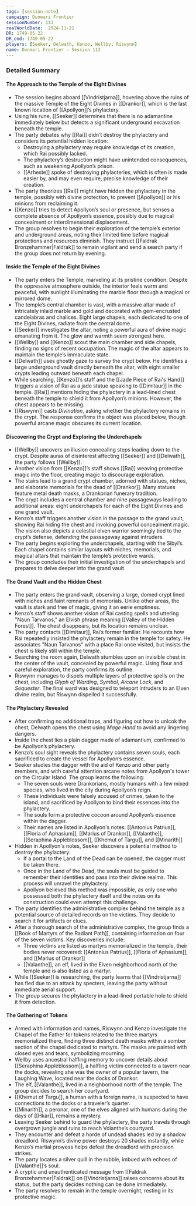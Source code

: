 ```yaml
---
tags: [session-note]
campaign: Dunmari Frontier
sessionNumber: 113
realWorldDate:  2024-11-21
DR: 1749-05-22
DR_end: 1749-05-22
players: [Seeker, Delwath, Kenzo, Wellby, Riswynn]
name: Dunmari Frontier - Session 113
---
```




### Detailed Summary

#### The Approach to the Temple of the Eight Divines
- The session begins aboard [[Vindristjarna]], hovering above the ruins of the massive Temple of the Eight Divines in [[Drankor]], which is the last known location of [[Apollyon]]’s phylactery.
- Using his rune, [[Seeker]] determines that there is no adamantine immediately below but detects a significant underground excavation beneath the temple.
- The party debates why [[Rai]] didn’t destroy the phylactery and considers its potential hidden location:
	- Destroying a phylactery may require knowledge of its creation, which Rai possibly lacked.
	- The phylactery’s destruction might have unintended consequences, such as weakening Apollyon’s prison.
	- [[Arheste]] spoke of destroying phylacteries, which is often is made easier by, and may even require, precise knowledge of their creation.
- The party theorizes [[Rai]] might have hidden the phylactery in the temple, possibly with divine protection, to prevent [[Apollyon]] or his minions from reclaiming it.
- [[Kenzo]] tries to detect Apollyon’s soul or presence, but senses a complete absence of Apollyon’s essence, possibly due to magical concealment or interdimensional displacement.
- The group resolves to begin their exploration of the temple’s exterior and underground areas, noting their limited time before magical protections and resources diminish. They instruct [[Faldrak Bronzehammer|Faldrak]] to remain vigilant and send a search party if the group does not return by evening.
#### Inside the Temple of the Eight Divines
- The party enters the Temple, marveling at its pristine condition. Despite the oppressive atmosphere outside, the interior feels warm and peaceful, with sunlight illuminating the marble floor through a magical or mirrored dome.
- The temple’s central chamber is vast, with a massive altar made of intricately inlaid marble and gold and decorated with gem-encrusted candelabras and chalices. Eight large chapels, each dedicated to one of the Eight Divines, radiate from the central dome.
- [[Seeker]] investigates the altar, noting a powerful aura of divine magic emanating from it. The glow and warmth seem strongest here.
- [[Wellby]] and [[Kenzo]] scout the main chamber and side chapels, finding no signs of recent occupation. The magic of the altar appears to maintain the temple’s immaculate state.
- [[Delwath]] uses ghostly gaze to survey the crypt below. He identifies a large underground vault directly beneath the altar, with eight smaller crypts leading outward beneath each chapel.
- While searching, [[Kenzo]]’s staff and the [[Jade Piece of Rai's Hand]] triggers a vision of Rai as a jade statue speaking to [[Dimitaur]] in the temple. [[Rai]] mentions hiding the phylactery in a lead-lined chest beneath the temple to shield it from Apollyon’s minions. However, the chest appears to be missing.
- [[Riswynn]] casts *Divination*, asking whether the phylactery remains in the crypt. The response confirms the object was placed below, though powerful arcane magic obscures its current location.

#### Discovering the Crypt and Exploring the Underchapels
- [[Wellby]] uncovers an illusion concealing steps leading down to the crypt. Despite auras of disinterest affecting [[Seeker]] and [[Delwath]], the party follows [[Wellby]].
- Another vision from [[Kenzo]]’s staff shows [[Rai]] weaving protective magic into the floor, creating magic to discourage exploration. 
- The stairs lead to a grand crypt chamber, adorned with statues, niches, and elaborate memorials for the dead of [[Drankor]]. Many statues feature metal death masks, a Drankorian funerary tradition.
- The crypt includes a central chamber and nine passageways leading to additional areas: eight underchapels for each of the Eight Divines and one grand vault.
- Kenzo’s staff triggers another vision in the passage to the grand vault, showing Rai hiding the chest and invoking powerful concealment magic. The vision also depicts a celestial elven warrior seemingly tied to the crypt’s defense, defending the passageway against intruders.
- The party begins exploring the underchapels, starting with the Sibyl’s. Each chapel contains similar layouts with niches, memorials, and magical altars that maintain the temple’s protective wards.
- The group concludes their initial investigation of the underchapels and prepares to delve deeper into the grand vault.
#### The Grand Vault and the Hidden Chest
- The party enters the grand vault, observing a large, domed crypt lined with niches and faint remnants of memorials. Unlike other areas, the vault is stark and free of magic, giving it an eerie emptiness.
- Kenzo’s staff shows another vision of Rai casting spells and uttering "Naun Tarvanos," an Elvish phrase meaning [[Valley of the Hidden Forest]]. The chest disappears, but its location remains unclear.
- The party contacts [[Dimitaur]], Rai’s former familiar. He recounts how Rai repeatedly insisted the phylactery remain in the temple for safety. He associates "Naun Tarvanos" with a place Rai once visited, but insists the chest is likely still within the temple.
- Searching the room again, Delwath stumbles upon an invisible chest in the center of the vault, concealed by powerful magic. Using flour and careful exploration, the party confirms its outline.
- Riswynn manages to dispels multiple layers of protective spells on the chest, including *Glyph of Warding*, *Symbol*, *Arcane Lock*, and *Sequester*. The final ward was designed to teleport intruders to an Elven divine realm, but Riswynn dispelled it successfully. 

#### The Phylactery Revealed

- After confirming no additional traps, and figuring out how to unlcok the chest, Delwath opens the chest using *Mage Hand* to avoid any lingering dangers.
- Inside the chest lies a plain dagger made of adamantium, confirmed to be Apollyon’s phylactery.
- Kenzo’s soul sight reveals the phylactery contains seven souls, each sacrificed to create the vessel for Apollyon’s essence.
- Seeker studies the dagger with the aid of Kenzo and other party members, and with careful attention arcane notes from Apollyon's tower on the Circular Island. The group learns the following:
	- The seven souls were Drankorians, mostly humans with a few mixed species, who lived in the city during Apollyon’s reign.
	- These individuals were falsely accused of crimes, taken to the island, and sacrificed by Apollyon to bind their essences into the phylactery.
	- The souls form a protective cocoon around Apollyon’s essence within the dagger.
	- Their names are listed in Apollyon's notes: [[Antonius Patrius]], [[Floria of Aphasium]], [[Marius of Drankor]], [[Valanthe]], [[Seraphina Appleblossom]], [[Khemut of Targu]], and [[Minarith]]
- Hidden in Apollyon's notes, Seeker discovers a potential method to destroy the phylactery:
	- If a portal to the Land of the Dead can be opened, the dagger must be taken there.
	- Once in the Land of the Dead, the souls must be guided to remember their identities and pass into their divine realms. This process will unravel the phylactery.
	- Apollyon believed this method was impossible, as only one who possessed both the phylactery itself and the notes on its construction could even attempt this challenge.
- The party identifies the administrative complex behind the temple as a potential source of detailed records on the victims. They decide to search it for artifacts or clues.
- After a thorough search of the administrative complex, the group finds a [[Book of Martyrs of the Radiant Path]], containing information on four of the seven victims. Key discoveries include:
	- Three victims are listed as martyrs memorialized in the temple, their bodies never recovered: [[Antonius Patrius]], [[Floria of Aphasium]], and [[Marius of Drankor]]
	- [[Valanthe]], an elf, lived in the Elven neighborhood north of the temple and is also listed as a martyr.  
- While [[Seeker]] is researching, the party learns that [[Vindristjarna]] has fled due to an attack by specters, leaving the party without immediate aerial support.
- The group secures the phylactery in a lead-lined portable hole to shield it from detection.
#### The Gathering of Tokens
- Armed with information and names, Riswynn and Kenzo investigate the Chapel of the Father for tokens related to the three martyrs memorialized there, finding three distinct death masks within a somber section of the chapel dedicated to martyrs. The masks are painted with closed eyes and tears, symbolizing mourning.
- Wellby uses ancestral halfling memory to uncover details about [[Seraphina Appleblossom]], a halfling victim connected to a tavern near the docks, revealing she was the owner of a popular tavern, the Laughing Wave, located near the docks of Drankor.
- The elf, [[Valanthe]], lived in a neighborhood north of the temple. The group decides to search her courtyard.
- [[Khemut of Targu]], a human with a foreign name, is suspected to have connections to the docks or a traveler’s quarter. 
- [[Minarith]], a peronar, one of the elves aligned with humans during the days of [[Hkar]], remains a mystery. 
- Leaving Seeker behind to guard the phylactery, the party travels through overgrown jungle and ruins to reach Volanthe’s courtyard.
- They encounter and defeat a horde of undead shades led by a shadow dreadlord. Riswynn’s divine power destroys 20 shades instantly, while Kenzo’s martial prowess helps defeat the dreadlord with precision strikes.
- The party locates a silver quill in the rubble, imbued with echoes of [[Valanthe]]’s soul.
- A cryptic and unauthenticated message from [[Faldrak Bronzehammer|Faldrak]] on [[Vindristjarna]] raises concerns about its status, but the party decides nothing can be done immediately. 
- The party resolves to remain in the temple overnight, resting in its protective magic.